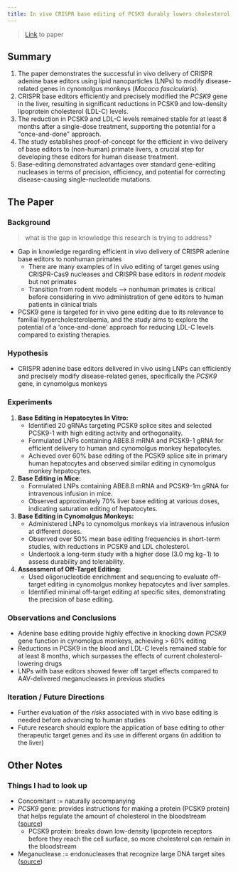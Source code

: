 ```yaml
---
title: In vivo CRISPR base editing of PCSK9 durably lowers cholesterol in primates
---
```

> [Link](https://www.nature.com/articles/s41586-021-03534-y) to paper
## Summary
1. The paper demonstrates the successful in vivo delivery of CRISPR adenine base editors using lipid nanoparticles (LNPs) to modify disease-related genes in cynomolgus monkeys (*Macaca fascicularis*).
2. CRISPR base editors efficiently and precisely modified the *PCSK9* gene in the liver, resulting in significant reductions in PCSK9 and low-density lipoprotein cholesterol (LDL-C) levels. 
3. The reduction in PCSK9 and LDL-C levels remained stable for at least 8 months after a single-dose treatment, supporting the potential for a "once-and-done" approach.
4. The study establishes proof-of-concept for the efficient in vivo delivery of base editors to (non-human) primate livers, a crucial step for developing these editors for human disease treatment. 
5. Base-editing demonstrated advantages over standard gene-editing nucleases in terms of precision, efficiency, and potential for correcting disease-causing single-nucleotide mutations.
## The Paper
### Background 
> what is the gap in knowledge this research is trying to address?

- Gap in knowledge regarding efficient in vivo delivery of CRISPR adenine base editors to nonhuman primates 
	- There are many examples of in vivo editing of target genes using CRISPR-Cas9 nucleases and CRISPR base editors in *rodent models* but not primates
	- Transition from rodent models --> nonhuman primates is critical before considering in vivo administration of gene editors to human patients in clinical trials
- PCSK9 gene is targeted for in vivo gene editing due to its relevance to familial hypercholesterolaemia, and the study aims to explore the potential of a 'once-and-done' approach for reducing LDL-C levels compared to existing therapies.
### Hypothesis
- CRISPR adenine base editors delivered in vivo using LNPs can efficiently and precisely modify disease-related genes, specifically the *PCSK9* gene, in cynomolgus monkeys
### Experiments
1. **Base Editing in Hepatocytes In Vitro:**
    - Identified 20 gRNAs targeting PCSK9 splice sites and selected PCSK9-1 with high editing activity and orthogonality.
    - Formulated LNPs containing ABE8.8 mRNA and PCSK9-1 gRNA for efficient delivery to human and cynomolgus monkey hepatocytes.
    - Achieved over 60% base editing of the PCSK9 splice site in primary human hepatocytes and observed similar editing in cynomolgus monkey hepatocytes.
2. **Base Editing in Mice:**
    - Formulated LNPs containing ABE8.8 mRNA and PCSK9-1m gRNA for intravenous infusion in mice.
    - Observed approximately 70% liver base editing at various doses, indicating saturation editing of hepatocytes.
3. **Base Editing in Cynomolgus Monkeys:**
    - Administered LNPs to cynomolgus monkeys via intravenous infusion at different doses.
    - Observed over 50% mean base editing frequencies in short-term studies, with reductions in PCSK9 and LDL cholesterol.
    - Undertook a long-term study with a higher dose (3.0 mg kg−1) to assess durability and tolerability.
4. **Assessment of Off-Target Editing:**
    - Used oligonucleotide enrichment and sequencing to evaluate off-target editing in cynomolgus monkey hepatocytes and liver samples.
    - Identified minimal off-target editing at specific sites, demonstrating the precision of base editing.
### Observations and Conclusions
- Adenine base editing provide highly effective in knocking down *PCSK9* gene function in cynomolgus monkeys, achieving > 60% editing
- Reductions in PCSK9 in the blood and LDL-C levels remained stable for at least 8 months, which surpasses the effects of current cholesterol-lowering drugs
- LNPs with base editors showed fewer off target effects compared to AAV-delivered meganucleases in previous studies
### Iteration / Future Directions
- Further evaluation of the *risks* associated with in vivo base editing is needed before advancing to human studies
- Future research should explore the application of base editing to other therapeutic target genes and its use in different organs (in addition to the liver)
## Other Notes
### Things I had to look up
- Concomitant := naturally accompanying
- *PCSK9* gene: provides instructions for making a protein (PCSK9 protein) that helps regulate the amount of cholesterol in the bloodstream ([source](https://medlineplus.gov/genetics/gene/pcsk9/))
	- PCSK9 protein: breaks down low-density lipoprotein receptors before they reach the cell surface, so more cholesterol can remain in the bloodstream
- Meganuclease := endonucleases that recognize large DNA target sites ([source](https://www.ncbi.nlm.nih.gov/pmc/articles/PMC156710/))